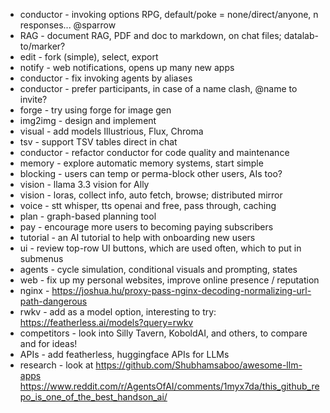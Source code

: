 - conductor - invoking options RPG, default/poke = none/direct/anyone, n responses... @sparrow
- RAG - document RAG, PDF and doc to markdown, on chat files; datalab-to/marker?
- edit - fork (simple), select, export
- notify - web notifications, opens up many new apps
- conductor - fix invoking agents by aliases
- conductor - prefer participants, in case of a name clash, @name to invite?
- forge - try using forge for image gen
- img2img - design and implement
- visual - add models Illustrious, Flux, Chroma
- tsv - support TSV tables direct in chat
- conductor - refactor conductor for code quality and maintenance
- memory - explore automatic memory systems, start simple
- blocking - users can temp or perma-block other users, AIs too?
- vision - llama 3.3 vision for Ally
- vision - loras, collect info, auto fetch, browse; distributed mirror
- voice - stt whisper, tts openai and free, pass through, caching
- plan - graph-based planning tool
- pay - encourage more users to becoming paying subscribers
- tutorial - an AI tutorial to help with onboarding new users
- ui - review top-row UI buttons, which are used often, which to put in submenus
- agents - cycle simulation, conditional visuals and prompting, states
- web - fix up my personal websites, improve online presence / reputation
- nginx - https://joshua.hu/proxy-pass-nginx-decoding-normalizing-url-path-dangerous
- rwkv - add as a model option, interesting to try: https://featherless.ai/models?query=rwkv
- competitors - look into Silly Tavern, KoboldAI, and others, to compare and for ideas!
- APIs - add featherless, huggingface APIs for LLMs
- research - look at https://github.com/Shubhamsaboo/awesome-llm-apps https://www.reddit.com/r/AgentsOfAI/comments/1myx7da/this_github_repo_is_one_of_the_best_handson_ai/
